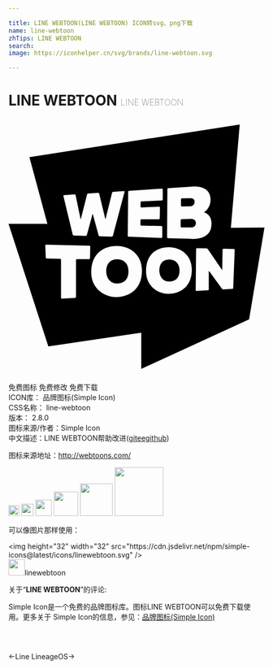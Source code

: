 ```yaml
---

title: LINE WEBTOON(LINE WEBTOON) ICON转svg、png下载
name: line-webtoon
zhTips: LINE WEBTOON
search: 
image: https://iconhelper.cn/svg/brands/line-webtoon.svg

---
```


# LINE WEBTOON  <small style="font-size: 60%;font-weight: 100">LINE WEBTOON</small>

<div id="svg" class="svg-wrap">
<svg xmlns="http://www.w3.org/2000/svg" role="img" viewBox="0 0 24 24"><title>LINE WEBTOON icon</title><path d="M15.023 15.26c.695 0 1.014-.404 1.014-1.051 0-.551-.308-1.01-.984-1.01-.58 0-.912.404-.912 1.016 0 .543.32 1.045.882 1.045zM10.135 15.447c.764 0 1.113-.443 1.113-1.154 0-.604-.338-1.109-1.082-1.109-.637 0-1.002.445-1.002 1.115 0 .597.352 1.148.971 1.148zM24 10.201l-3.15.029.83-9.686L1.958 3.605l1.686 6.248H0l3.734 11.488 8.713-1.283v3.396l10.113-4.641L24 10.201zm-9.104-3.594c0-.049.039-.092.088-.094l1.879-.125.446-.029c.524-.035 1.634.063 1.634 1.236 0 .83-.619 1.184-.619 1.184s.75.189.707 1.092c0 1.602-1.943 1.389-1.943 1.389l-.225-.006-1.908-.053a.089.089 0 0 1-.086-.09l.027-4.504zm-3.675.243c0-.047.039-.09.088-.092l3.064-.203a.08.08 0 0 1 .087.08v.943c0 .049-.039.09-.087.092l-1.9.08a.094.094 0 0 0-.088.09l-.005.394a.083.083 0 0 0 .086.084l1.646-.066a.082.082 0 0 1 .086.084l-.02 1.012a.089.089 0 0 1-.089.086h-1.63a.089.089 0 0 0-.088.088v.416c0 .047.039.088.088.088l1.87.033a.09.09 0 0 1 .087.09v.951a.084.084 0 0 1-.087.084l-3.063-.123a.09.09 0 0 1-.087-.09l.042-4.121zm-6.01.312l.975-.064a.101.101 0 0 1 .105.08l.458 2.205c.01.047.027.047.039 0l.576-2.281a.132.132 0 0 1 .108-.09l.921-.061a.108.108 0 0 1 .109.078l.564 2.342c.012.047.029.047.041 0l.6-2.424a.131.131 0 0 1 .108-.092l.996-.064c.048-.004.077.031.065.078l-1.09 4.104a.113.113 0 0 1-.109.082l-1.121-.031a.12.12 0 0 1-.109-.086l-.535-1.965c-.012-.047-.033-.047-.045 0l-.522 1.934a.12.12 0 0 1-.11.082l-1.109-.031a.123.123 0 0 1-.108-.088l-.873-3.618c-.011-.047.019-.088.066-.09zm-.288 9.623v-3.561a.089.089 0 0 0-.087-.088l-1.252-.029a.095.095 0 0 1-.091-.09l-.046-1.125a.082.082 0 0 1 .083-.086l4.047.096c.048 0 .087.041.085.088l-.022 1.088a.093.093 0 0 1-.089.088l-1.139.004a.09.09 0 0 0-.087.088v3.447c0 .049-.039.09-.087.092l-1.227.07a.08.08 0 0 1-.088-.082zm2.834-2.379c0-1.918 1.321-2.482 2.416-2.482s2.339.73 2.339 2.316c0 1.9-1.383 2.482-2.416 2.482-1.033.001-2.339-.724-2.339-2.316zm5.139-.115c0-1.746 1.166-2.238 2.162-2.238s2.129.664 2.129 2.107c0 1.729-1.259 2.26-2.198 2.26s-2.093-.68-2.093-2.129zm7.259 1.711a.175.175 0 0 1-.139-.064l-1.187-1.631c-.029-.039-.053-.031-.053.018v1.67c0 .047-.039.09-.086.092l-1.052.061a.082.082 0 0 1-.087-.082l.039-3.842c0-.047.039-.086.088-.084l.881.02a.2.2 0 0 1 .137.074l1.293 1.902c.027.041.051.033.051-.014l.032-1.846a.087.087 0 0 1 .089-.086l.963.029c.047 0 .085.041.083.09l-.138 3.555a.097.097 0 0 1-.091.092l-.823.046zM16.258 8.23l.724-.014s.47.018.47-.434c0-.357-.411-.33-.411-.33l-.782.008a.09.09 0 0 0-.088.088v.598a.083.083 0 0 0 .087.084zM16.229 10.191h.99c.024 0 .35-.051.35-.404 0-.293-.229-.402-.441-.398l-.898.029a.089.089 0 0 0-.087.09v.596a.086.086 0 0 0 .086.087z"/></svg>
</div>
<detail full-name='line-webtoon'></detail>

<div class="detail-page">
<p>
<span><span class="badge-success badge">免费图标</span> <span class="badge-success badge">免费修改</span>  <span class="badge-success badge">免费下载</span> </span>
<br/>
<span>
ICON库：
<span class="badge-secondary badge">品牌图标(Simple Icon)</span> 
</span>
<br/>
<span>
CSS名称：
<span class="badge-secondary badge">line-webtoon</span> 
</span>

<br/>
<span>
版本：
<span class="badge-secondary badge">2.8.0</span> 
</span>
<br/>
<span>图标来源/作者：<span class="badge-light badge">Simple Icon</span></span> 
<br/>
<span class="zh-detail">中文描述：<span class="badge-primary badge">LINE WEBTOON</span><span class="help-link"><span>帮助改进</span>(<a href="https://gitee.com/liuwave/icon-helper/edit/master/json/brands/line-webtoon.json" target="_blank" rel="noopener noreferrer">gitee</a><a href="https://github.com/liuwave/icon-helper/edit/master/json/brands/line-webtoon.json" target="_blank" rel="noopener noreferrer">github</a></span>)</span><br/>
</p>
</div><div class="description description alert alert-light"><p>图标来源地址：<a href="http://webtoons.com/" target="_blank" rel="noopener noreferrer">http://webtoons.com/</a></p></div>
<div class="alert alert-dark">
<img height="21" width="21" src="https://cdn.jsdelivr.net/npm/simple-icons@latest/icons/linewebtoon.svg" />
<img height="24" width="24" src="https://cdn.jsdelivr.net/npm/simple-icons@latest/icons/linewebtoon.svg" />
<img height="32" width="32" src="https://cdn.jsdelivr.net/npm/simple-icons@latest/icons/linewebtoon.svg" />
<img height="48" width="48" src="https://cdn.jsdelivr.net/npm/simple-icons@latest/icons/linewebtoon.svg" />
<img height="64" width="64" src="https://cdn.jsdelivr.net/npm/simple-icons@latest/icons/linewebtoon.svg" />
<img height="96" width="96" src="https://cdn.jsdelivr.net/npm/simple-icons@latest/icons/linewebtoon.svg" />

</div>
<div>
  <p>可以像图片那样使用：    
  </p>
  <div class="alert alert-primary" style="font-size: 14px">
    &lt;img height="32" width="32" src="https://cdn.jsdelivr.net/npm/simple-icons@latest/icons/linewebtoon.svg" /&gt;
    <copy-btn content='<img height="32" width="32" src="https://cdn.jsdelivr.net/npm/simple-icons@latest/icons/linewebtoon.svg" />'></copy-btn>
  </div>
  <div class="alert alert-secondary">
    <img height="32" width="32" src="https://cdn.jsdelivr.net/npm/simple-icons@latest/icons/linewebtoon.svg" />linewebtoon
    <copy-btn content="linewebtoon" btn-title="复制图标名称"></copy-btn>
  </div>
</div>
<div class="icon-detail__container">
<p>关于“<b>LINE WEBTOON</b>”的评论:</p>
</div>
<Vssue title="关于“LINE WEBTOON”的评论" />
<div><p>Simple Icon是一个免费的品牌图标库。图标LINE WEBTOON可以免费下载使用。更多关于  Simple Icon的信息，参见：<a target="_blank" href="https://iconhelper.cn/brands.html">品牌图标(Simple Icon)</a>
</p></div>


<div style="padding:2rem 0 " class="page-nav"><p class="inner"><span class="prev">←<router-link to="/icon/line.html">Line</router-link></span> <span class="next"><router-link to="/icon/lineageos.html">LineageOS</router-link>→</span></p></div>
